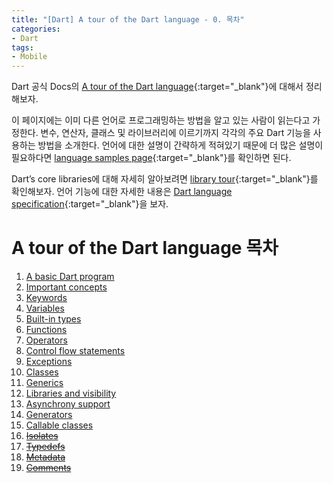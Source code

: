 ```yaml
---
title: "[Dart] A tour of the Dart language - 0. 목차"
categories:
- Dart
tags:
- Mobile
---
```


Dart 공식 Docs의 [A tour of the Dart language](https://dart.dev/guides/language/language-tour#a-basic-dart-program){:target="_blank"}에 대해서 정리해보자.

이 페이지에는 이미 다른 언어로 프로그래밍하는 방법을 알고 있는 사람이 읽는다고 가정한다. 변수, 연산자, 클래스 및 라이브러리에 이르기까지 각각의 주요 Dart 기능을 사용하는 방법을 소개한다. 언어에 대한 설명이 간략하게 적혀있기 때문에 더 많은 설명이 필요하다면 [language samples page](https://dart.dev/samples){:target="_blank"}를  확인하면 된다.

 Dart’s core libraries에 대해 자세히 알아보려면 [library tour](https://dart.dev/guides/libraries/library-tour){:target="_blank"}를 확인해보자. 언어 기능에 대한 자세한 내용은 [Dart language specification](https://dart.dev/guides/language/spec){:target="_blank"}을 보자.
 
#  A tour of the Dart language 목차
 
1.  [A basic Dart program](/dart/a-tour-of-the-dart-language-1-a-basic-dart-program/)
2.  [Important concepts](/dart/a-tour-of-the-dart-language-2-important-concepts/)
3.  [Keywords](/dart/a-tour-of-the-dart-language-3-keywords/)
4.  [Variables](/dart/a-tour-of-the-dart-language-4-variables/)
5.  [Built-in types](/dart/a-tour-of-the-dart-language-5-built-in-types/)
6.  [Functions](/dart/a-tour-of-the-dart-language-6-functions/)
7.  [Operators](/dart/a-tour-of-the-dart-language-7-operators/)
8.  [Control flow statements](/dart/a-tour-of-the-dart-language-8-control-flow-statements/)
9.  [Exceptions](/dart/a-tour-of-the-dart-language-9-exceptions/)
10.  [Classes](/dart/a-tour-of-the-dart-language-10-classes/)
11.  [Generics](/dart/darta-tour-of-the-dart-language-11-generics/)
12.  [Libraries and visibility](/dart/dart-a-tour-of-the-dart-language-12-libraries-and-visibility/)
13.  [Asynchrony support](/dart/dart-a-tour-of-the-dart-language-13-asynchrony-support/)
14.  [Generators](/dart/dart-a-tour-of-the-dart-language-14-generators/)
15.  [Callable classes](/dart/dart-a-tour-of-the-dart-language-15-callable-classes/)
16.  [~~Isolates~~](http://)
17.  [~~Typedefs~~](http://)
18.  [~~Metadata~~](http://)
19.  [~~Comments~~](http://)
